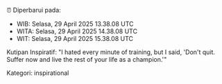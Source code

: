 ⏰ Diperbarui pada:
- WIB: Selasa, 29 April 2025 13.38.08 UTC
- WITA: Selasa, 29 April 2025 14.38.08 UTC
- WIT: Selasa, 29 April 2025 15.38.08 UTC

Kutipan Inspiratif:
"I hated every minute of training, but I said, 'Don't quit. Suffer now and live the rest of your life as a champion.'"


Kategori: inspirational

